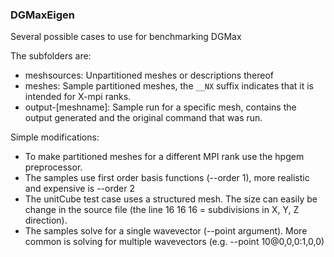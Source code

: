 ### DGMaxEigen 

Several possible cases to use for benchmarking DGMax

The subfolders are:
 - meshsources: Unpartitioned meshes or descriptions thereof
 - meshes: Sample partitioned meshes, the `__NX` suffix indicates that it is 
   intended for X-mpi ranks.
 - output-[meshname]: Sample run for a specific mesh, contains the output 
   generated and the original command that was run.

Simple modifications:
 - To make partitioned meshes for a different MPI rank use the hpgem 
   preprocessor.
 - The samples use first order basis functions (--order 1), more realistic and
   expensive is --order 2
 - The unitCube test case uses a structured mesh. The size can easily be change
   in the source file (the line 16 16 16 = subdivisions in X, Y, Z direction).
 - The samples solve for a single wavevector (--point argument). More common is
   solving for multiple wavevectors (e.g. --point 10@0,0,0:1,0,0)




